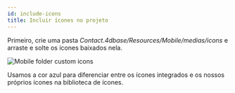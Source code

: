 ```yaml
---
id: include-icons
title: Incluir ícones no projeto
---
```


Primeiro, crie uma pasta *Contact.4dbase/Resources/Mobile/medias/icons* e arraste e solte os ícones baixados nela.

![Mobile folder custom icons](assets/en/custom-icons/mobile-folder-custom-icons.png)

Usamos a cor azul para diferenciar entre os ícones integrados e os nossos próprios ícones na biblioteca de ícones.